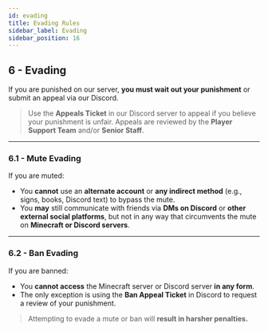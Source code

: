 ```yaml
---
id: evading
title: Evading Rules
sidebar_label: Evading
sidebar_position: 16
---
```


## 6 - Evading

If you are punished on our server, **you must wait out your punishment** or submit an appeal via our Discord.

> Use the **Appeals Ticket** in our Discord server to appeal if you believe your punishment is unfair. Appeals are reviewed by the **Player Support Team** and/or **Senior Staff**.

---

### 6.1 - Mute Evading

If you are muted:

- You **cannot** use an **alternate account** or **any indirect method** (e.g., signs, books, Discord text) to bypass the mute.
- You **may** still communicate with friends via **DMs on Discord** or **other external social platforms**, but not in any way that circumvents the mute on **Minecraft or Discord servers**.

---

### 6.2 - Ban Evading

If you are banned:

- You **cannot access** the Minecraft server or Discord server **in any form**.
- The only exception is using the **Ban Appeal Ticket** in Discord to request a review of your punishment.

> Attempting to evade a mute or ban will **result in harsher penalties.**
